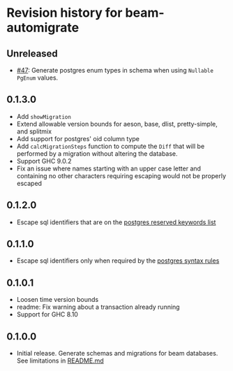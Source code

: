 # Revision history for beam-automigrate

## Unreleased

* [#47](https://github.com/obsidiansystems/beam-automigrate/pull/47): Generate postgres enum types in schema when using `Nullable PgEnum` values.

## 0.1.3.0

* Add `showMigration`
* Extend allowable version bounds for aeson, base, dlist, pretty-simple, and splitmix
* Add support for postgres' oid column type
* Add `calcMigrationSteps` function to compute the `Diff` that will be performed by a migration without altering the database.
* Support GHC 9.0.2
* Fix an issue where names starting with an upper case letter and containing no other characters requiring escaping would not be properly escaped

## 0.1.2.0

* Escape sql identifiers that are on the [postgres reserved keywords list](https://www.postgresql.org/docs/current/sql-keywords-appendix.html)

## 0.1.1.0

* Escape sql identifiers only when required by the [postgres syntax rules](https://www.postgresql.org/docs/current/sql-syntax-lexical.html#SQL-SYNTAX-IDENTIFIERS)

## 0.1.0.1

* Loosen time version bounds
* readme: Fix warning about a transaction already running
* Support for GHC 8.10

## 0.1.0.0

* Initial release. Generate schemas and migrations for beam databases. See limitations in [README.md](README.md)
